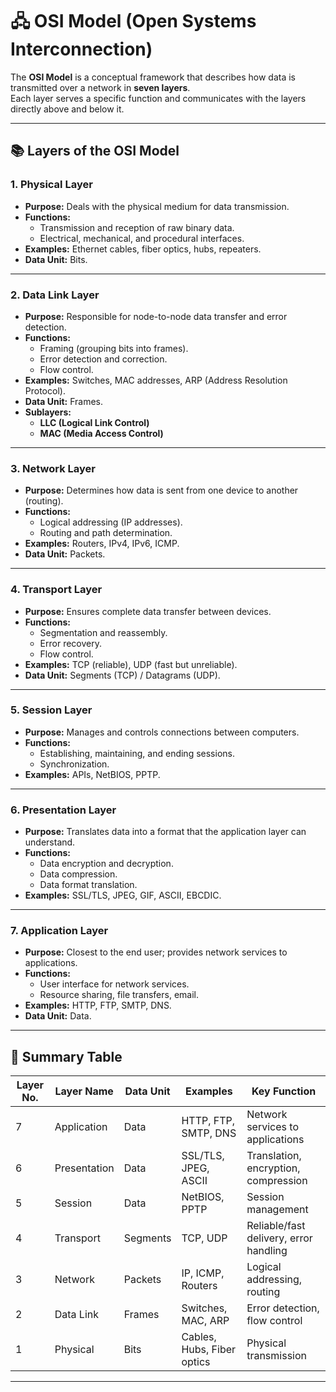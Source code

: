 # 🖧 OSI Model (Open Systems Interconnection)

The **OSI Model** is a conceptual framework that describes how data is transmitted over a network in **seven layers**.  
Each layer serves a specific function and communicates with the layers directly above and below it.

---

## 📚 Layers of the OSI Model

### **1. Physical Layer**
- **Purpose:** Deals with the physical medium for data transmission.
- **Functions:**
  - Transmission and reception of raw binary data.
  - Electrical, mechanical, and procedural interfaces.
- **Examples:** Ethernet cables, fiber optics, hubs, repeaters.
- **Data Unit:** Bits.

---

### **2. Data Link Layer**
- **Purpose:** Responsible for node-to-node data transfer and error detection.
- **Functions:**
  - Framing (grouping bits into frames).
  - Error detection and correction.
  - Flow control.
- **Examples:** Switches, MAC addresses, ARP (Address Resolution Protocol).
- **Data Unit:** Frames.
- **Sublayers:**
  - **LLC (Logical Link Control)**
  - **MAC (Media Access Control)**

---

### **3. Network Layer**
- **Purpose:** Determines how data is sent from one device to another (routing).
- **Functions:**
  - Logical addressing (IP addresses).
  - Routing and path determination.
- **Examples:** Routers, IPv4, IPv6, ICMP.
- **Data Unit:** Packets.

---

### **4. Transport Layer**
- **Purpose:** Ensures complete data transfer between devices.
- **Functions:**
  - Segmentation and reassembly.
  - Error recovery.
  - Flow control.
- **Examples:** TCP (reliable), UDP (fast but unreliable).
- **Data Unit:** Segments (TCP) / Datagrams (UDP).

---

### **5. Session Layer**
- **Purpose:** Manages and controls connections between computers.
- **Functions:**
  - Establishing, maintaining, and ending sessions.
  - Synchronization.
- **Examples:** APIs, NetBIOS, PPTP.

---

### **6. Presentation Layer**
- **Purpose:** Translates data into a format that the application layer can understand.
- **Functions:**
  - Data encryption and decryption.
  - Data compression.
  - Data format translation.
- **Examples:** SSL/TLS, JPEG, GIF, ASCII, EBCDIC.

---

### **7. Application Layer**
- **Purpose:** Closest to the end user; provides network services to applications.
- **Functions:**
  - User interface for network services.
  - Resource sharing, file transfers, email.
- **Examples:** HTTP, FTP, SMTP, DNS.
- **Data Unit:** Data.

---

## 📝 Summary Table

| Layer No. | Layer Name         | Data Unit     | Examples                      | Key Function                       |
|-----------|-------------------|--------------|--------------------------------|-------------------------------------|
| 7         | Application       | Data         | HTTP, FTP, SMTP, DNS           | Network services to applications   |
| 6         | Presentation      | Data         | SSL/TLS, JPEG, ASCII           | Translation, encryption, compression |
| 5         | Session           | Data         | NetBIOS, PPTP                  | Session management                  |
| 4         | Transport         | Segments     | TCP, UDP                       | Reliable/fast delivery, error handling |
| 3         | Network           | Packets      | IP, ICMP, Routers              | Logical addressing, routing         |
| 2         | Data Link         | Frames       | Switches, MAC, ARP             | Error detection, flow control       |
| 1         | Physical          | Bits         | Cables, Hubs, Fiber optics     | Physical transmission               |

---

